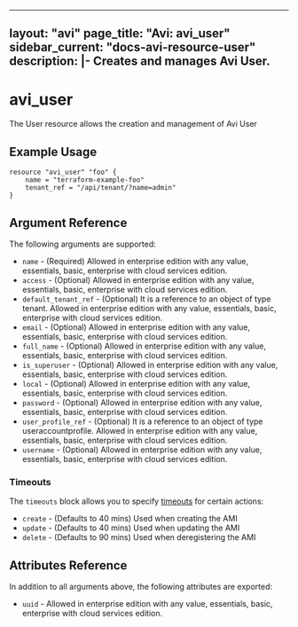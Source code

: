 <!--
    Copyright 2021 VMware, Inc.
    SPDX-License-Identifier: Mozilla Public License 2.0
-->
---
layout: "avi"
page_title: "Avi: avi_user"
sidebar_current: "docs-avi-resource-user"
description: |-
  Creates and manages Avi User.
---

# avi_user

The User resource allows the creation and management of Avi User

## Example Usage

```hcl
resource "avi_user" "foo" {
    name = "terraform-example-foo"
    tenant_ref = "/api/tenant/?name=admin"
}
```

## Argument Reference

The following arguments are supported:

* `name` - (Required) Allowed in enterprise edition with any value, essentials, basic, enterprise with cloud services edition.
* `access` - (Optional) Allowed in enterprise edition with any value, essentials, basic, enterprise with cloud services edition.
* `default_tenant_ref` - (Optional) It is a reference to an object of type tenant. Allowed in enterprise edition with any value, essentials, basic, enterprise with cloud services edition.
* `email` - (Optional) Allowed in enterprise edition with any value, essentials, basic, enterprise with cloud services edition.
* `full_name` - (Optional) Allowed in enterprise edition with any value, essentials, basic, enterprise with cloud services edition.
* `is_superuser` - (Optional) Allowed in enterprise edition with any value, essentials, basic, enterprise with cloud services edition.
* `local` - (Optional) Allowed in enterprise edition with any value, essentials, basic, enterprise with cloud services edition.
* `password` - (Optional) Allowed in enterprise edition with any value, essentials, basic, enterprise with cloud services edition.
* `user_profile_ref` - (Optional) It is a reference to an object of type useraccountprofile. Allowed in enterprise edition with any value, essentials, basic, enterprise with cloud services edition.
* `username` - (Optional) Allowed in enterprise edition with any value, essentials, basic, enterprise with cloud services edition.


### Timeouts

The `timeouts` block allows you to specify [timeouts](https://www.terraform.io/docs/configuration/resources.html#timeouts) for certain actions:

* `create` - (Defaults to 40 mins) Used when creating the AMI
* `update` - (Defaults to 40 mins) Used when updating the AMI
* `delete` - (Defaults to 90 mins) Used when deregistering the AMI

## Attributes Reference

In addition to all arguments above, the following attributes are exported:

* `uuid` -  Allowed in enterprise edition with any value, essentials, basic, enterprise with cloud services edition.


